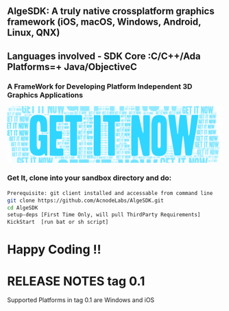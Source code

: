 ## AlgeSDK: A truly native crossplatform graphics framework (iOS, macOS, Windows, Android, Linux, QNX) 
## Languages involved - SDK Core :C/C++/Ada  Platforms=+ Java/ObjectiveC
### **A FrameWork for Developing Platform Independent 3D Graphics Applications**

![alt text](https://raw.githubusercontent.com/AcnodeLabs/AlgeSDK/master/_acnode_/GetIt.PNG)
### **Get It, clone into your sandbox directory and do:** 
```sh
Prerequisite: git client installed and accessable from command line
git clone https://github.com/AcnodeLabs/AlgeSDK.git
cd AlgeSDK
setup-deps [First Time Only, will pull ThirdParty Requirements]
KickStart  [run bat or sh script]
```
# Happy Coding !!

RELEASE NOTES tag 0.1
=================

Supported Platforms in tag 0.1 are Windows and iOS 
